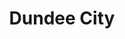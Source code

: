 ---
schema: default
title: Dundee City
description: Health and social care partnership for the Dundee City area
logo: ''
type:
- Other Scottish Govt agency
portal_url: ''
org_url: 
twitter_handle: 
wikidata_qid: Q108836994
wdtk_id: 
---
